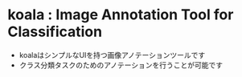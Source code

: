 # koala : Image Annotation Tool for Classification

* koalaはシンプルなUIを持つ画像アノテーションツールです
* クラス分類タスクのためのアノテーションを行うことが可能です



